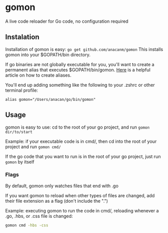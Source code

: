 # gomon
A live code reloader for Go code, no configuration required

## Instalation
Installation of gomon is easy: ```go get github.com/anacanm/gomon```
This installs gomon into your $GOPATH/bin directory. 

If go binaries are not globally executable for you, you'll want to create a permanent alias that executes $GOPATH/bin/gomon.
[Here](https://jonsuh.com/blog/bash-command-line-shortcuts/) is a helpful article on how to create aliases.

You'll end up adding something like the following to your .zshrc or other terminal profile: 

  ```alias gomon="/Users/anacan/go/bin/gomon"```
  
## Usage
gomon is easy to use: cd to the root of your go project, and run ```gomon dir/to/start``` 
 
  Example: if your executable code is in cmd/, then cd into the root of your project and run ```gomon cmd/```

If the go code that you want to run is in the root of your go project, just run ```gomon``` by itself 

### Flags
By default, gomon only watches files that end with .go

If you want gomon to reload when other types of files are changed, add their file extension as a flag (don't include the ".")

Example: executing gomon to run the code in cmd/, reloading whenever a .go, .hbs, or .css file is changed:
```bash 
gomon cmd -hbs -css
```
